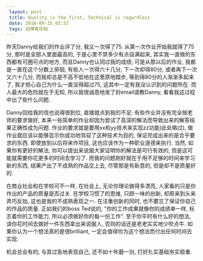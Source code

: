 ```yaml
---
 layout: post
 title: Quality is the first, Technical is regardless
 date: 2018-09-15 03:52
 tags: 旧博客存档
---
```

昨天Danny给我们的作业评了分, 我又一次得了75. 从第一次作业开始我就得了75分, 那时是全部人里面最高的, 于是心里不禁多少有点自满起来,
其实我一直做的东西都有可圈可点的地方, 而且Danny也认同过我的成绩; 可是从那以后的作业, 我都是一直在这个分数上徘徊, 有些人一次得六十几分,
下一次却得80分, 或者再下一次又六十几分, 而我却总是不高不低地在这里原地踏步, 等到得80分的人渐渐多起来了, 我才担心自己为什么一直没得超过75,
这其中一定有我没认识到的问题所在. 而人最大的危险就在于无知, 所以我很诚恳地发了封email请教Danny, 看看我这过程中出了些什么问题.



Danny回给我的信也说得很到位, 直接就点到我的不足: 有些作业并没有完全按老师的要求做好,
本来一些简单的作业却因为尝试了高深的解法而导致出来的解答结果正确性成为问题. 作业的要求就是要用xx和yy技术来实现zz功能(此处略过),
做作业就应该以能够显示你成功地驾驭了这种技术为目的, 保证完成出来的是合乎要求的东西. 即使放到以后将来作项目, 这也应该作为一种职业道德来执行. 当然,
如果你有更好的解法, 你可以提出来说服大家证明你的解法是可行有效的, 但是这可能就需要你花更多的时间去学习了.
而我的问题刚好就在于用不足够的时间来学习新的东西, 结果产出了不成熟的作品交上去, 尽管那是有新意的, 但是却不是质量好的.



在商业社会和在学校可不一样, 在社会上, 无论你理论做得多漂亮, 人家看的只是你作出的产品的质量是否过关. 在学校习惯了的思维, 只顾一味的创新,
却原来到头来弄巧反拙, 这也是我的不成熟表现之一. 在注重创新的同时, 也不要忘了保证你自己的作品的质量. 正如我们的boss Ted说的,
"你的工作成果就像你的成绩单一样, 标志着你的工作能力, 所以必须做好你的每一份工作". 至于你平时有什么好的想法, 请你花时间去做好一件东西拿出来说服人,
否则的话还是老老实实地少吹点牛. 如果你认为一个想法真的是很brilliant, 一定会值得你为这个想法而付出任何时间去实现.



机会总会有的, 与其过急地表现自己, 还不如十年磨一剑, 打好扎实基础务实稳重.


